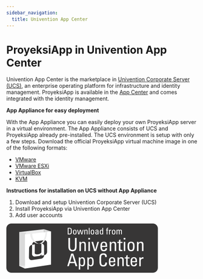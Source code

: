 ```yaml
---
sidebar_navigation:
  title: Univention App Center
---
```


# ProyeksiApp in Univention App Center

Univention App Center is the marketplace in [Univention Corporate Server (UCS)](https://www.univention.com/products/ucs/), an enterprise operating platform for infrastructure and identity management. ProyeksiApp is available in the [App Center]( https://www.univention.com/appid/proyeksiapp/) and comes integrated with the identity management.


**App Appliance for easy deployment**

With the App Appliance you can easily deploy your own ProyeksiApp server in a virtual environment. The App Appliance consists of UCS and ProyeksiApp already pre-installed. The UCS environment is setup with only a few steps. Download the official ProyeksiApp virtual machine image in one of the following formats:

* [VMware](https://appcenter.software-univention.de/univention-apps/current/proyeksiapp/Univention-App-proyeksiapp-vmware.zip)
* [VMware ESXi](https://appcenter.software-univention.de/univention-apps/current/proyeksiapp/Univention-App-proyeksiapp-ESX.ova)
* [VirtualBox](https://appcenter.software-univention.de/univention-apps/current/proyeksiapp/Univention-App-proyeksiapp-virtualbox.ova)
* [KVM](https://appcenter.software-univention.de/univention-apps/current/proyeksiapp/Univention-App-proyeksiapp-KVM.qcow2)

**Instructions for installation on UCS without App Appliance**

1. Download and setup Univention Corporate Server (UCS)
2. Install ProyeksiApp via Univention App Center
3. Add user accounts

[![Available in Univention App Center](logo_uac_final.svg)](https://www.univention.com/appid/proyeksiapp)
